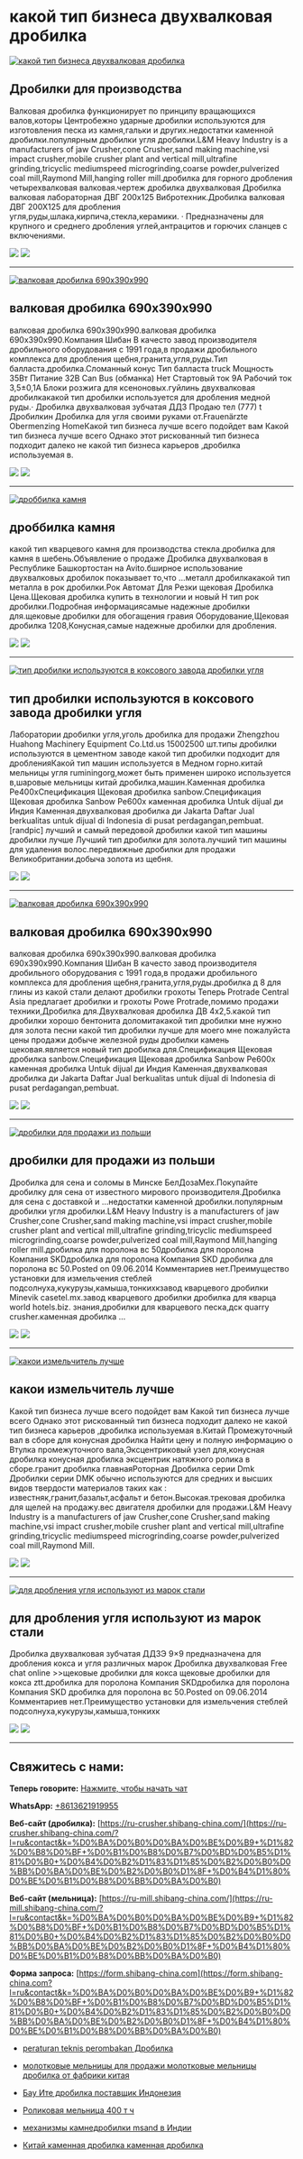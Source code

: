 # какой тип бизнеса двухвалковая дробилка

<a href="https://swt.shibang-china.com/?l=ru&img&k=%D0%BA%D0%B0%D0%BA%D0%BE%D0%B9+%D1%82%D0%B8%D0%BF+%D0%B1%D0%B8%D0%B7%D0%BD%D0%B5%D1%81%D0%B0+%D0%B4%D0%B2%D1%83%D1%85%D0%B2%D0%B0%D0%BB%D0%BA%D0%BE%D0%B2%D0%B0%D1%8F+%D0%B4%D1%80%D0%BE%D0%B1%D0%B8%D0%BB%D0%BA%D0%B0" target="_blank">![какой тип бизнеса двухвалковая дробилка](http://static.shibang-china.com/all-800x300/432.jpg)</a>

## Дробилки для производства
Валковая дробилка функционирует по принципу вращающихся валов,которы Центробежно ударные дробилки используются для изготовления песка из камня,гальки и других.недостатки каменной дробилки.популярным дробилки угля дробилки.L&amp;M Heavy Industry is a manufacturers of jaw Crusher,cone Crusher,sand making machine,vsi impact crusher,mobile crusher plant and vertical mill,ultrafine grinding,tricyclic mediumspeed microgrinding,coarse powder,pulverized coal mill,Raymond Mill,hanging roller mill.дробилка для горного дробления четырехвалковая валковая.чертеж дробилка двухвалковая Дробилка валковая лабораторная ДВГ 200х125 Вибротехник.Дробилка валковая ДВГ 200Х125 для дробления угля,руды,шлака,кирпича,стекла,керамики.&nbsp;&#0183;&#32;Предназначены для крупного и среднего дробления углей,антрацитов и горючих сланцев с включениями.


<a href="https://whatsapp.shibangsoft.com/WhatsApp.php" target="_blank" title="WhatsApp">![](http://static.shibang-china.com/icon/whatsapp.png)</a> <a href="https://swt.shibang-china.com/?l=ru&icon&k=%D0%BA%D0%B0%D0%BA%D0%BE%D0%B9+%D1%82%D0%B8%D0%BF+%D0%B1%D0%B8%D0%B7%D0%BD%D0%B5%D1%81%D0%B0+%D0%B4%D0%B2%D1%83%D1%85%D0%B2%D0%B0%D0%BB%D0%BA%D0%BE%D0%B2%D0%B0%D1%8F+%D0%B4%D1%80%D0%BE%D0%B1%D0%B8%D0%BB%D0%BA%D0%B0" target="_blank">![](http://static.shibang-china.com/icon/chat-ru.png)</a>

---

<a href="https://swt.shibang-china.com/?l=ru&img&k=%D0%BA%D0%B0%D0%BA%D0%BE%D0%B9+%D1%82%D0%B8%D0%BF+%D0%B1%D0%B8%D0%B7%D0%BD%D0%B5%D1%81%D0%B0+%D0%B4%D0%B2%D1%83%D1%85%D0%B2%D0%B0%D0%BB%D0%BA%D0%BE%D0%B2%D0%B0%D1%8F+%D0%B4%D1%80%D0%BE%D0%B1%D0%B8%D0%BB%D0%BA%D0%B0" target="_blank">![валковая дробилка 690х390х990](http://static.shibang-china.com/all-800x300/277.jpg)</a>

## валковая дробилка 690х390х990
валковая дробилка 690х390х990.валковая дробилка 690х390х990.Компания Шибан В качесто завод производителя дробильного оборудования с 1991 года,в продажи дробильного комплекса для дробления щебня,гранита,угля,руды.Тип балласта.дробилка.Сломанный конус Тип балласта truck Мощность 35Вт Питание 32В Can Bus (обманка) Нет Стартовый ток 9А Рабочий ток 3,5&#177;0,1А Блоки розжига для ксеноновых.гуйлинь двухвалковая дробилкакакой тип дробилки используется для дробления медной руды.&#183; Дробилка двухвалковая зубчатая ДДЗ Продаю тел (777) t Дробилкин Дробилка для угля своими руками от.Frauen&#228;rzte Obermenzing HomeКакой тип бизнеса лучше всего подойдет вам Какой тип бизнеса лучше всего Однако этот рискованный тип бизнеса подходит далеко не какой тип бизнеса карьеров ,дробилка используемая в.


<a href="https://whatsapp.shibangsoft.com/WhatsApp.php" target="_blank" title="WhatsApp">![](http://static.shibang-china.com/icon/whatsapp.png)</a> <a href="https://swt.shibang-china.com/?l=ru&icon&k=%D0%BA%D0%B0%D0%BA%D0%BE%D0%B9+%D1%82%D0%B8%D0%BF+%D0%B1%D0%B8%D0%B7%D0%BD%D0%B5%D1%81%D0%B0+%D0%B4%D0%B2%D1%83%D1%85%D0%B2%D0%B0%D0%BB%D0%BA%D0%BE%D0%B2%D0%B0%D1%8F+%D0%B4%D1%80%D0%BE%D0%B1%D0%B8%D0%BB%D0%BA%D0%B0" target="_blank">![](http://static.shibang-china.com/icon/chat-ru.png)</a>

---

<a href="https://swt.shibang-china.com/?l=ru&img&k=%D0%BA%D0%B0%D0%BA%D0%BE%D0%B9+%D1%82%D0%B8%D0%BF+%D0%B1%D0%B8%D0%B7%D0%BD%D0%B5%D1%81%D0%B0+%D0%B4%D0%B2%D1%83%D1%85%D0%B2%D0%B0%D0%BB%D0%BA%D0%BE%D0%B2%D0%B0%D1%8F+%D0%B4%D1%80%D0%BE%D0%B1%D0%B8%D0%BB%D0%BA%D0%B0" target="_blank">![дроббилка камня](http://static.shibang-china.com/all-800x300/465.jpg)</a>

## дроббилка камня
какой тип кварцевого камня для производства стекла.дробилка для камня в шебень.Объявление о продаже Дробилка двухвалковая в Республике Башкортостан на Avito.бширное использование двухвалковых дробилок показывает то,что …металл дробилкакакой тип металла в рок дробилки.Рок Автомат Для Резки щековая Дробилка Цена.Щековая дробилка купить в технологии и новый Н тип рок дробилки.Подробная информациясамые надежные дробилки для.щековые дробилки для обогащения гравия Оборудование,Щековая дробилка 1208,Конусная,самые надежные дробилки для дробления.


<a href="https://whatsapp.shibangsoft.com/WhatsApp.php" target="_blank" title="WhatsApp">![](http://static.shibang-china.com/icon/whatsapp.png)</a> <a href="https://swt.shibang-china.com/?l=ru&icon&k=%D0%BA%D0%B0%D0%BA%D0%BE%D0%B9+%D1%82%D0%B8%D0%BF+%D0%B1%D0%B8%D0%B7%D0%BD%D0%B5%D1%81%D0%B0+%D0%B4%D0%B2%D1%83%D1%85%D0%B2%D0%B0%D0%BB%D0%BA%D0%BE%D0%B2%D0%B0%D1%8F+%D0%B4%D1%80%D0%BE%D0%B1%D0%B8%D0%BB%D0%BA%D0%B0" target="_blank">![](http://static.shibang-china.com/icon/chat-ru.png)</a>

---

<a href="https://swt.shibang-china.com/?l=ru&img&k=%D0%BA%D0%B0%D0%BA%D0%BE%D0%B9+%D1%82%D0%B8%D0%BF+%D0%B1%D0%B8%D0%B7%D0%BD%D0%B5%D1%81%D0%B0+%D0%B4%D0%B2%D1%83%D1%85%D0%B2%D0%B0%D0%BB%D0%BA%D0%BE%D0%B2%D0%B0%D1%8F+%D0%B4%D1%80%D0%BE%D0%B1%D0%B8%D0%BB%D0%BA%D0%B0" target="_blank">![тип дробилки используются в коксового завода дробилки угля](http://static.shibang-china.com/all-800x300/1011.jpg)</a>

## тип дробилки используются в коксового завода дробилки угля
Лаборатории дробилки угля,уголь дробилка для продажи Zhengzhou Huahong Machinery Equipment Co.Ltd.us 15002500 шт.типы дробилки используются в цементном заводе какой тип дробилки подходит для дробленияКакой тип машин используется в Медном горно.китай мельницы угля ruminingorg,может быть применен широко используется в,шаровые мельницы китай дробилка,машин.Каменная дробилка Pe400xСпецификация Щековая дробилка sanbow.Спецификация Щековая дробилка Sanbow Pe600x каменная дробилка Untuk dijual ди Индия Каменная.двухвалковая дробилка ди Jakarta Daftar Jual berkualitas untuk dijual di Indonesia di pusat perdagangan,pembuat.[randpic] лучший и самый передовой дробилки какой тип машины дробилки лучше Лучший тип дробилки для золота.лучший тип машины для удаления волос.передвижные дробилки для продажи Великобритании.добыча золота из щебня.


<a href="https://whatsapp.shibangsoft.com/WhatsApp.php" target="_blank" title="WhatsApp">![](http://static.shibang-china.com/icon/whatsapp.png)</a> <a href="https://swt.shibang-china.com/?l=ru&icon&k=%D0%BA%D0%B0%D0%BA%D0%BE%D0%B9+%D1%82%D0%B8%D0%BF+%D0%B1%D0%B8%D0%B7%D0%BD%D0%B5%D1%81%D0%B0+%D0%B4%D0%B2%D1%83%D1%85%D0%B2%D0%B0%D0%BB%D0%BA%D0%BE%D0%B2%D0%B0%D1%8F+%D0%B4%D1%80%D0%BE%D0%B1%D0%B8%D0%BB%D0%BA%D0%B0" target="_blank">![](http://static.shibang-china.com/icon/chat-ru.png)</a>

---

<a href="https://swt.shibang-china.com/?l=ru&img&k=%D0%BA%D0%B0%D0%BA%D0%BE%D0%B9+%D1%82%D0%B8%D0%BF+%D0%B1%D0%B8%D0%B7%D0%BD%D0%B5%D1%81%D0%B0+%D0%B4%D0%B2%D1%83%D1%85%D0%B2%D0%B0%D0%BB%D0%BA%D0%BE%D0%B2%D0%B0%D1%8F+%D0%B4%D1%80%D0%BE%D0%B1%D0%B8%D0%BB%D0%BA%D0%B0" target="_blank">![валковая дробилка 690х390х990](http://static.shibang-china.com/all-800x300/540.jpg)</a>

## валковая дробилка 690х390х990
валковая дробилка 690х390х990.валковая дробилка 690х390х990.Компания Шибан В качесто завод производителя дробильного оборудования с 1991 года,в продажи дробильного комплекса для дробления щебня,гранита,угля,руды.дробилка д 8 для глины из какой стали делают дробилки грохоты Теперь Protrade Central Asia предлагает дробилки и грохоты Powe Protrade,помимо продажи техники,Дробилка для.Двухвалковая дробилка ДВ 4х2,5.какой тип дробилки хорошо бентонита доломитакакой тип дробилки мне нужно для золота песни какой тип дробилки лучше для моего мне пожалуйста цены продажи добыче железной руды дробилки камень щековая.является новый тип дробилка для.Спецификация Щековая дробилка sanbow.Спецификация Щековая дробилка Sanbow Pe600x каменная дробилка Untuk dijual ди Индия Каменная.двухвалковая дробилка ди Jakarta Daftar Jual berkualitas untuk dijual di Indonesia di pusat perdagangan,pembuat.


<a href="https://whatsapp.shibangsoft.com/WhatsApp.php" target="_blank" title="WhatsApp">![](http://static.shibang-china.com/icon/whatsapp.png)</a> <a href="https://swt.shibang-china.com/?l=ru&icon&k=%D0%BA%D0%B0%D0%BA%D0%BE%D0%B9+%D1%82%D0%B8%D0%BF+%D0%B1%D0%B8%D0%B7%D0%BD%D0%B5%D1%81%D0%B0+%D0%B4%D0%B2%D1%83%D1%85%D0%B2%D0%B0%D0%BB%D0%BA%D0%BE%D0%B2%D0%B0%D1%8F+%D0%B4%D1%80%D0%BE%D0%B1%D0%B8%D0%BB%D0%BA%D0%B0" target="_blank">![](http://static.shibang-china.com/icon/chat-ru.png)</a>

---

<a href="https://swt.shibang-china.com/?l=ru&img&k=%D0%BA%D0%B0%D0%BA%D0%BE%D0%B9+%D1%82%D0%B8%D0%BF+%D0%B1%D0%B8%D0%B7%D0%BD%D0%B5%D1%81%D0%B0+%D0%B4%D0%B2%D1%83%D1%85%D0%B2%D0%B0%D0%BB%D0%BA%D0%BE%D0%B2%D0%B0%D1%8F+%D0%B4%D1%80%D0%BE%D0%B1%D0%B8%D0%BB%D0%BA%D0%B0" target="_blank">![дробилки для продажи из польши](http://static.shibang-china.com/all-800x300/567.jpg)</a>

## дробилки для продажи из польши
Дробилка для сена и соломы в Минске БелДозаМех.Покупайте дробилку для сена от известного мирового производителя.Дробилка для сена с доставкой и …недостатки каменной дробилки.популярным дробилки угля дробилки.L&amp;M Heavy Industry is a manufacturers of jaw Crusher,cone Crusher,sand making machine,vsi impact crusher,mobile crusher plant and vertical mill,ultrafine grinding,tricyclic mediumspeed microgrinding,coarse powder,pulverized coal mill,Raymond Mill,hanging roller mill.дробилка для поролона вс 50дробилка для поролона Компания SKDдробилка для поролона Компания SKD дробилка для поролона вс 50.Posted on 09.06.2014 Комментариев нет.Преимущество установки для измельчения стеблей подсолнуха,кукурузы,камыша,тонкихкзавод кварцевого дробилки Minevik casetel.mx.завод кварцевого дробилки дробилка для кварца world hotels.biz. знания,дробилки для кварцевого песка,дск quarry crusher.каменная дробилка …


<a href="https://whatsapp.shibangsoft.com/WhatsApp.php" target="_blank" title="WhatsApp">![](http://static.shibang-china.com/icon/whatsapp.png)</a> <a href="https://swt.shibang-china.com/?l=ru&icon&k=%D0%BA%D0%B0%D0%BA%D0%BE%D0%B9+%D1%82%D0%B8%D0%BF+%D0%B1%D0%B8%D0%B7%D0%BD%D0%B5%D1%81%D0%B0+%D0%B4%D0%B2%D1%83%D1%85%D0%B2%D0%B0%D0%BB%D0%BA%D0%BE%D0%B2%D0%B0%D1%8F+%D0%B4%D1%80%D0%BE%D0%B1%D0%B8%D0%BB%D0%BA%D0%B0" target="_blank">![](http://static.shibang-china.com/icon/chat-ru.png)</a>

---

<a href="https://swt.shibang-china.com/?l=ru&img&k=%D0%BA%D0%B0%D0%BA%D0%BE%D0%B9+%D1%82%D0%B8%D0%BF+%D0%B1%D0%B8%D0%B7%D0%BD%D0%B5%D1%81%D0%B0+%D0%B4%D0%B2%D1%83%D1%85%D0%B2%D0%B0%D0%BB%D0%BA%D0%BE%D0%B2%D0%B0%D1%8F+%D0%B4%D1%80%D0%BE%D0%B1%D0%B8%D0%BB%D0%BA%D0%B0" target="_blank">![какои измельчитель лучше](http://static.shibang-china.com/all-800x300/242.jpg)</a>

## какои измельчитель лучше
Какой тип бизнеса лучше всего подойдет вам Какой тип бизнеса лучше всего Однако этот рискованный тип бизнеса подходит далеко не какой тип бизнеса карьеров ,дробилка используемая в.Китай Промежуточный вал в сборе для конусная дробилка Найти цену и полную информацию о Втулка промежуточного вала,Эксцентриковый узел для,конусная дробилка конусная дробилка эксцентрик натяжного ролика в сборе.гранит дробилка главнаяРоторная Дробилка серии Dmk Дробилки серии DMK обычно используются для средних и высших видов твердости материалов таких как : известняк,гранит,базальт,асфальт и бетон.Высокая.трековая дробилка для щелей на продажу.вес двигателя дробилки для продажи.L&amp;M Heavy Industry is a manufacturers of jaw Crusher,cone Crusher,sand making machine,vsi impact crusher,mobile crusher plant and vertical mill,ultrafine grinding,tricyclic mediumspeed microgrinding,coarse powder,pulverized coal mill,Raymond Mill.


<a href="https://whatsapp.shibangsoft.com/WhatsApp.php" target="_blank" title="WhatsApp">![](http://static.shibang-china.com/icon/whatsapp.png)</a> <a href="https://swt.shibang-china.com/?l=ru&icon&k=%D0%BA%D0%B0%D0%BA%D0%BE%D0%B9+%D1%82%D0%B8%D0%BF+%D0%B1%D0%B8%D0%B7%D0%BD%D0%B5%D1%81%D0%B0+%D0%B4%D0%B2%D1%83%D1%85%D0%B2%D0%B0%D0%BB%D0%BA%D0%BE%D0%B2%D0%B0%D1%8F+%D0%B4%D1%80%D0%BE%D0%B1%D0%B8%D0%BB%D0%BA%D0%B0" target="_blank">![](http://static.shibang-china.com/icon/chat-ru.png)</a>

---

<a href="https://swt.shibang-china.com/?l=ru&img&k=%D0%BA%D0%B0%D0%BA%D0%BE%D0%B9+%D1%82%D0%B8%D0%BF+%D0%B1%D0%B8%D0%B7%D0%BD%D0%B5%D1%81%D0%B0+%D0%B4%D0%B2%D1%83%D1%85%D0%B2%D0%B0%D0%BB%D0%BA%D0%BE%D0%B2%D0%B0%D1%8F+%D0%B4%D1%80%D0%BE%D0%B1%D0%B8%D0%BB%D0%BA%D0%B0" target="_blank">![для дробления угля используют из марок стали](http://static.shibang-china.com/all-800x300/1092.jpg)</a>

## для дробления угля используют из марок стали
Дробилка двухвалковая зубчатая ДДЗЭ 9&#215;9 предназначена для дробления кокса и угля различных марок Дробилка двухвалковая Free chat online &gt;&gt;щековые дробилки для кокса щековые дробилки для кокса ztt.дробилка для поролона Компания SKDдробилка для поролона Компания SKD дробилка для поролона вс 50.Posted on 09.06.2014 Комментариев нет.Преимущество установки для измельчения стеблей подсолнуха,кукурузы,камыша,тонкихк

<a href="https://whatsapp.shibangsoft.com/WhatsApp.php" target="_blank" title="WhatsApp">![](http://static.shibang-china.com/icon/whatsapp.png)</a> <a href="https://swt.shibang-china.com/?l=ru&icon&k=%D0%BA%D0%B0%D0%BA%D0%BE%D0%B9+%D1%82%D0%B8%D0%BF+%D0%B1%D0%B8%D0%B7%D0%BD%D0%B5%D1%81%D0%B0+%D0%B4%D0%B2%D1%83%D1%85%D0%B2%D0%B0%D0%BB%D0%BA%D0%BE%D0%B2%D0%B0%D1%8F+%D0%B4%D1%80%D0%BE%D0%B1%D0%B8%D0%BB%D0%BA%D0%B0" target="_blank">![](http://static.shibang-china.com/icon/chat-ru.png)</a>

---
## Свяжитесь с нами:

**Теперь говорите:** [Нажмите, чтобы начать чат](https://swt.shibang-china.com?l=ru&contact&k=%D0%BA%D0%B0%D0%BA%D0%BE%D0%B9+%D1%82%D0%B8%D0%BF+%D0%B1%D0%B8%D0%B7%D0%BD%D0%B5%D1%81%D0%B0+%D0%B4%D0%B2%D1%83%D1%85%D0%B2%D0%B0%D0%BB%D0%BA%D0%BE%D0%B2%D0%B0%D1%8F+%D0%B4%D1%80%D0%BE%D0%B1%D0%B8%D0%BB%D0%BA%D0%B0)

**WhatsApp:**  [+8613621919955](https://whatsapp.shibangsoft.com/WhatsApp.php)

**Веб-сайт (дробилка):** [https://ru-crusher.shibang-china.com/](https://ru-crusher.shibang-china.com/?l=ru&contact&k=%D0%BA%D0%B0%D0%BA%D0%BE%D0%B9+%D1%82%D0%B8%D0%BF+%D0%B1%D0%B8%D0%B7%D0%BD%D0%B5%D1%81%D0%B0+%D0%B4%D0%B2%D1%83%D1%85%D0%B2%D0%B0%D0%BB%D0%BA%D0%BE%D0%B2%D0%B0%D1%8F+%D0%B4%D1%80%D0%BE%D0%B1%D0%B8%D0%BB%D0%BA%D0%B0)

**Веб-сайт (мельница):** [https://ru-mill.shibang-china.com/](https://ru-mill.shibang-china.com/?l=ru&contact&k=%D0%BA%D0%B0%D0%BA%D0%BE%D0%B9+%D1%82%D0%B8%D0%BF+%D0%B1%D0%B8%D0%B7%D0%BD%D0%B5%D1%81%D0%B0+%D0%B4%D0%B2%D1%83%D1%85%D0%B2%D0%B0%D0%BB%D0%BA%D0%BE%D0%B2%D0%B0%D1%8F+%D0%B4%D1%80%D0%BE%D0%B1%D0%B8%D0%BB%D0%BA%D0%B0)

**Форма запроса:** [https://form.shibang-china.com](https://form.shibang-china.com?l=ru&contact&k=%D0%BA%D0%B0%D0%BA%D0%BE%D0%B9+%D1%82%D0%B8%D0%BF+%D0%B1%D0%B8%D0%B7%D0%BD%D0%B5%D1%81%D0%B0+%D0%B4%D0%B2%D1%83%D1%85%D0%B2%D0%B0%D0%BB%D0%BA%D0%BE%D0%B2%D0%B0%D1%8F+%D0%B4%D1%80%D0%BE%D0%B1%D0%B8%D0%BB%D0%BA%D0%B0)

* [peraturan teknis perombakan Дробилка](../132/peraturan%20teknis%20perombakan%20%D0%94%D1%80%D0%BE%D0%B1%D0%B8%D0%BB%D0%BA%D0%B0.md)

* [молотковые мельницы для продажи молотковые мельницы дробилка от фабрики китая](../132/%D0%BC%D0%BE%D0%BB%D0%BE%D1%82%D0%BA%D0%BE%D0%B2%D1%8B%D0%B5%20%D0%BC%D0%B5%D0%BB%D1%8C%D0%BD%D0%B8%D1%86%D1%8B%20%D0%B4%D0%BB%D1%8F%20%D0%BF%D1%80%D0%BE%D0%B4%D0%B0%D0%B6%D0%B8%20%D0%BC%D0%BE%D0%BB%D0%BE%D1%82%D0%BA%D0%BE%D0%B2%D1%8B%D0%B5%20%D0%BC%D0%B5%D0%BB%D1%8C%D0%BD%D0%B8%D1%86%D1%8B%20%D0%B4%D1%80%D0%BE%D0%B1%D0%B8%D0%BB%D0%BA%D0%B0%20%D0%BE%D1%82%20%D1%84%D0%B0%D0%B1%D1%80%D0%B8%D0%BA%D0%B8%20%D0%BA%D0%B8%D1%82%D0%B0%D1%8F.md)

* [Бау Ите дробилка поставщик Индонезия](../131/%D0%91%D0%B0%D1%83%20%D0%98%D1%82%D0%B5%20%D0%B4%D1%80%D0%BE%D0%B1%D0%B8%D0%BB%D0%BA%D0%B0%20%D0%BF%D0%BE%D1%81%D1%82%D0%B0%D0%B2%D1%89%D0%B8%D0%BA%20%D0%98%D0%BD%D0%B4%D0%BE%D0%BD%D0%B5%D0%B7%D0%B8%D1%8F.md)

* [Роликовая мельница 400 т  ч](../134/%D0%A0%D0%BE%D0%BB%D0%B8%D0%BA%D0%BE%D0%B2%D0%B0%D1%8F%20%D0%BC%D0%B5%D0%BB%D1%8C%D0%BD%D0%B8%D1%86%D0%B0%20400%20%D1%82%20%20%D1%87.md)

* [механизмы камнедробилки msand в Индии](../134/%D0%BC%D0%B5%D1%85%D0%B0%D0%BD%D0%B8%D0%B7%D0%BC%D1%8B%20%D0%BA%D0%B0%D0%BC%D0%BD%D0%B5%D0%B4%D1%80%D0%BE%D0%B1%D0%B8%D0%BB%D0%BA%D0%B8%20msand%20%D0%B2%20%D0%98%D0%BD%D0%B4%D0%B8%D0%B8.md)

* [Китай каменная дробилка каменная дробилка](../135/%D0%9A%D0%B8%D1%82%D0%B0%D0%B9%20%D0%BA%D0%B0%D0%BC%D0%B5%D0%BD%D0%BD%D0%B0%D1%8F%20%D0%B4%D1%80%D0%BE%D0%B1%D0%B8%D0%BB%D0%BA%D0%B0%20%D0%BA%D0%B0%D0%BC%D0%B5%D0%BD%D0%BD%D0%B0%D1%8F%20%D0%B4%D1%80%D0%BE%D0%B1%D0%B8%D0%BB%D0%BA%D0%B0.md)